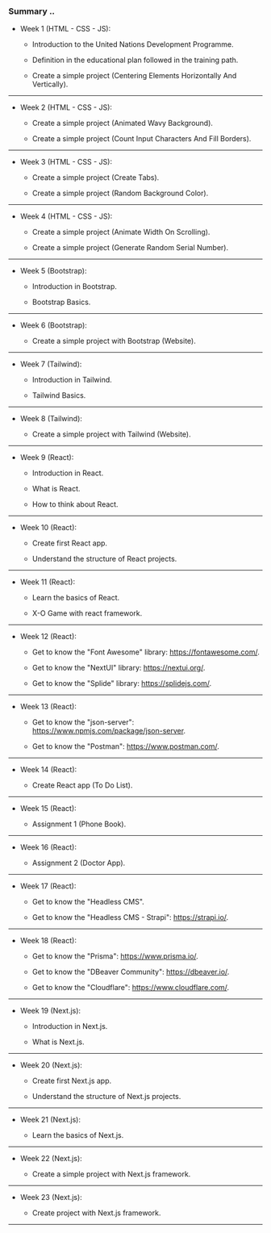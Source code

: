 ### Summary ..

- Week 1 (HTML - CSS - JS):

  - Introduction to the United Nations Development Programme.

  - Definition in the educational plan followed in the training path.

  - Create a simple project (Centering Elements Horizontally And Vertically).

---

- Week 2 (HTML - CSS - JS):

  - Create a simple project (Animated Wavy Background).

  - Create a simple project (Count Input Characters And Fill Borders).

---

- Week 3 (HTML - CSS - JS):

  - Create a simple project (Create Tabs).

  - Create a simple project (Random Background Color).

---

- Week 4 (HTML - CSS - JS):

  - Create a simple project (Animate Width On Scrolling).

  - Create a simple project (Generate Random Serial Number).

---

- Week 5 (Bootstrap):

  - Introduction in Bootstrap.

  - Bootstrap Basics.

---

- Week 6 (Bootstrap):

  - Create a simple project with Bootstrap (Website).

---

- Week 7 (Tailwind):

  - Introduction in Tailwind.

  - Tailwind Basics.

---

- Week 8 (Tailwind):

  - Create a simple project with Tailwind (Website).

---

- Week 9 (React):

  - Introduction in React.

  - What is React.

  - How to think about React.

---

- Week 10 (React):

  - Create first React app.

  - Understand the structure of React projects.

---

- Week 11 (React):

  - Learn the basics of React.

  - X-O Game with react framework.

---

- Week 12 (React):

  - Get to know the "Font Awesome" library: https://fontawesome.com/.

  - Get to know the "NextUI" library: https://nextui.org/.

  - Get to know the "Splide" library: https://splidejs.com/.

---

- Week 13 (React):

  - Get to know the "json-server": https://www.npmjs.com/package/json-server.

  - Get to know the "Postman": https://www.postman.com/.

---

- Week 14 (React):

  - Create React app (To Do List).
---

- Week 15 (React):

  - Assignment 1 (Phone Book).

---

- Week 16 (React):

  - Assignment 2 (Doctor App).

---

- Week 17 (React):

  - Get to know the "Headless CMS".

  - Get to know the "Headless CMS - Strapi": https://strapi.io/.

---

- Week 18 (React):

  - Get to know the "Prisma": https://www.prisma.io/.

  - Get to know the "DBeaver Community": https://dbeaver.io/.

  - Get to know the "Cloudflare": https://www.cloudflare.com/.

---

- Week 19 (Next.js):

  - Introduction in Next.js.

  - What is Next.js.

---

- Week 20 (Next.js):

  - Create first Next.js app.

  - Understand the structure of Next.js projects.

---

- Week 21 (Next.js):

  - Learn the basics of Next.js.

---

- Week 22 (Next.js):

  - Create a simple project with Next.js framework.

---

- Week 23 (Next.js):

  - Create project with Next.js framework.

---
